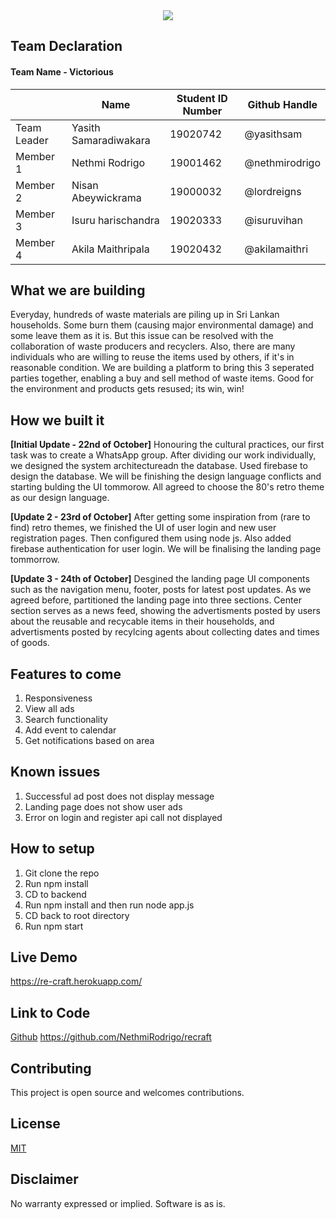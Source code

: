 <center>
<img src="https://i.imgur.com/LqUtyGh.png">
</center>

## Team Declaration

#### Team Name - Victorious

|             | Name                         | Student ID Number | Github Handle |
|-------------|------------------------------|-------------------|---------------|
| Team Leader | Yasith Samaradiwakara        | 19020742          | @yasithsam    |
| Member 1    | Nethmi Rodrigo               | 19001462          | @nethmirodrigo|
| Member 2    | Nisan Abeywickrama           | 19000032          | @lordreigns   |
| Member 3    | Isuru harischandra           | 19020333          | @isuruvihan   |
| Member 4    | Akila Maithripala            | 19020432          | @akilamaithri |     

## What we are building
 
Everyday, hundreds of waste materials are piling up in Sri Lankan households. Some burn them (causing major environmental damage) and some leave them as it is. But this issue can be resolved with the collaboration of waste producers and recyclers. Also, there are many individuals who are willing to reuse the items used by others, if it's in reasonable condition. We are building a platform to bring this 3 seperated parties together, enabling a buy and sell method of waste items. Good for the environment and products gets resused; its win, win!  

## How we built it

**[Initial Update - 22nd of October]**
Honouring the cultural practices, our first task was to create a WhatsApp group. After dividing our work individually, we designed the system architectureadn the database. Used firebase to design the database. We will be finishing the design language conflicts and starting bulding the UI tommorow. All agreed to choose the 80's retro theme as our design language.  

**[Update 2 - 23rd of October]**
After getting some inspiration from (rare to find) retro themes, we finished the UI of user login and new user registration pages. Then configured them using node js. Also added firebase authentication for user login. We will be finalising the landing page tommorrow.   

**[Update 3 - 24th of October]**
Desgined the landing page UI components such as the navigation menu, footer, posts for latest post updates. As we agreed before, partitioned the landing page into three sections. Center section serves as a news feed, showing the advertisments posted by users about the reusable and recycable items in their households, and advertisments posted by recylcing agents about collecting dates and times of goods.

## Features to come
1. Responsiveness
2. View all ads
3. Search functionality
4. Add event to calendar
5. Get notifications based on area

## Known issues
1. Successful ad post does not display message
2. Landing page does not show user ads
3. Error on login and register api call not displayed

## How to setup
1. Git clone the repo
2. Run npm install
3. CD to backend
4. Run npm install and then run node app.js
5. CD back to root directory
6. Run npm start

## Live Demo
https://re-craft.herokuapp.com/

## Link to Code
<u>Github</u> 
https://github.com/NethmiRodrigo/recraft<br>

## Contributing

This project is open source and welcomes contributions. 

## License

[MIT](http://www.opensource.org/licenses/mit-license.html)

## Disclaimer

No warranty expressed or implied. Software is as is.
